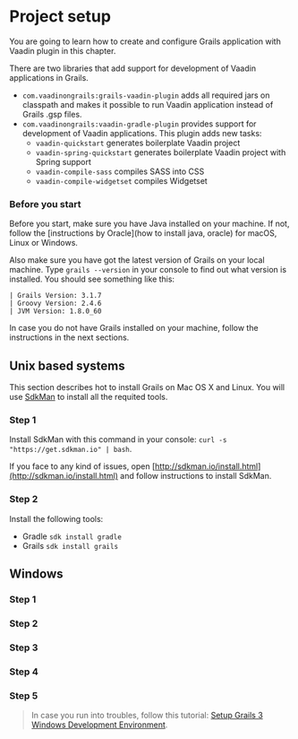 # Project setup

You are going to learn how to create and configure Grails application with Vaadin plugin in this chapter.

There are two libraries that add support for development of Vaadin applications in Grails. 

 - ```com.vaadinongrails:grails-vaadin-plugin``` adds all required jars on classpath and makes it possible to run Vaadin application instead of Grails .gsp files.
 - ```com.vaadinongrails:vaadin-gradle-plugin``` provides support for development of Vaadin applications. This plugin adds new tasks:
   -  ```vaadin-quickstart``` generates boilerplate Vaadin project
   -  ```vaadin-spring-quickstart``` generates boilerplate Vaadin project with Spring support
   -  ```vaadin-compile-sass``` compiles SASS into CSS
   -  ```vaadin-compile-widgetset``` compiles Widgetset

### Before you start

Before you start, make sure you have Java installed on your machine. If not, follow the [instructions by Oracle](how to install java, oracle) for macOS, Linux or Windows.

Also make sure you have got the latest version of Grails on your local machine. Type `grails --version` in your console to find out what version is installed. You should see something like this: 

```
| Grails Version: 3.1.7
| Groovy Version: 2.4.6
| JVM Version: 1.8.0_60
```

In case you do not have Grails installed on your machine, follow the instructions in the next sections. 

## Unix based systems

This section describes hot to install Grails on Mac OS X and Linux. You will use [SdkMan](http://sdkman.io/usage.html) to install all the requited tools. 

### Step 1

Install SdkMan with this command in your console: ```curl -s "https://get.sdkman.io" | bash```.

If you face to any kind of issues, open [http://sdkman.io/install.html](http://sdkman.io/install.html) and follow instructions to install SdkMan.

### Step 2

Install the following tools: 
 - Gradle ```sdk install gradle```
 - Grails ```sdk install grails```

## Windows

### Step 1

### Step 2

### Step 3

### Step 4

### Step 5



> In case you run into troubles, follow this tutorial: [Setup Grails 3 Windows Development Environment](http://grails.asia/grails-3-tutorial-setup-your-windows-development-environment).